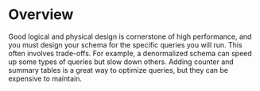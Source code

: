 # Overview

Good logical and physical design is cornerstone of high performance, and you must design your schema for the specific queries you will run. This often involves trade-offs. For example, a denormalized schema can speed up some types of queries but slow down others. Adding counter and summary tables is a great way to optimize queries, but they can be expensive to maintain.


